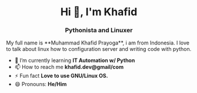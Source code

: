 <h1 align="center">Hi 👋, I'm Khafid</h1>
<h3 align="center">Pythonista and Linuxer</h3>
My full name is **Muhammad Khafid Prayoga**, i am from Indonesia. I love to talk about linux how to configuration server and writing code with python.

- 🌱 I’m currently learning **IT Automation w/ Python**
- 📫 How to reach me **khafid.dev@gmail/com**
- ⚡ Fun fact **Love to use GNU/Linux OS.**
- 😄 Pronouns: **He/Him**
